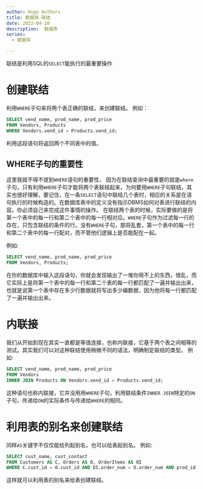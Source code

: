 ```yaml
---
author: Hugo Authors
title: 数据库-联结
date: 2022-04-20
description:  数据库
series:
  - 数据库

---
```


联结是利用SQL的`SELECT`能执行的最重要操作

<!--more-->

# 创建联结
利用`WHERE`子句来将两个表正确的联结，来创建联结。
例如：
```sql
SELECT vend_name, prod_name, prod_price
FROM Vendors, Products
WHERE Vendors.vend_id = Products.vend_id;
```
利用这段语句将返回两个不同表中的值。


## WHERE子句的重要性
这里我就不得不提到`WHERE`语句的重要性，
因为在联结查询中最重要的就是`where`子句，只有利用`WHERE`子句才能将两个表联结起来，为何要用`WHERE`子句联结，其实也很好理解，要记住，在一条`SELECT`语句中联结几个表时，相应的关系是在语句执行的时候构造的。在数据库表中的定义没有指示DBMS如何对表进行联结的内容。你必须自己来完成这件事情的操作。
在联结两个表的时候，实际要做的是将第一个表中的每一行和第二个表中的每一行相对应。`WHERE`子句作为过滤每一行的存在，只包含联结的条件的行。没有`WHERE`子句，那将乱套，第一个表中的每一行和第二个表中的每一行配对，而不管他们逻辑上是否能配在一起。

例如:
```sql
SELECT vend_name, prod_name, prod_price
FROM Vendors, Products;
```
在你的数据库中输入这段语句，你就会发现输出了一堆你用不上的东西，很乱，而它实际上是将第一个表中的每一行和第二个表的每一行都匹配了一遍并输出出来，也就是说第一个表中存在多少行数据就将写出多少编数据，因为他将每一行都匹配了一遍并输出出来。

# 内联接

我们从开始到现在其实一直都是等值连接，也称内联接，它基于两个表之间相等的测试。其实我们可以对这种联结使用稍微不同的语法，明确制定联结的类型。
例如:
```sql
SELECT vend_name, prod_name, prod_price
FROM Vendors
INNER JOIN Products ON Vendors.vend_id = Products.vend_id;
```
这种语句也称内联接，它并没用用`WHERE`子句，利用联结条件`INNER JOIN`特定的`ON`子句，传递给`ON`的实际条件与传递给`WHERE`的相同。

# 利用表的别名来创建联结
同样`AS`关键字不仅仅能给列起别名，也可以给表起别名。
例如:
```sql
SELECT cust_name, cust_contact
FROM Customers AS C, Orders AS O, OrderItems AS OI
WHERE C.cust_id = O.cust_id AND OI.order_num = O.order_num AND prod_id = 'RGAN01';
```
这样就可以利用表的别名来给表创建联结。









